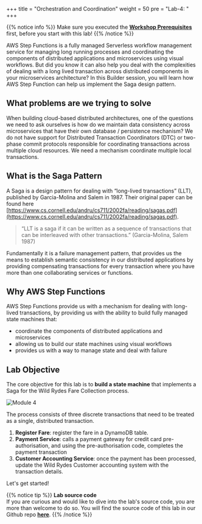 +++
title = "Orchestration and Coordination"
weight = 50
pre = "Lab-4: "
+++

{{% notice info %}}
Make sure you executed the **[Workshop Prerequisites](/prerequisites.html)** first, before you start with this lab!
{{% /notice %}}

AWS Step Functions is a fully managed Serverless workflow management service for managing long running processes and coordinating the components of distributed applications and microservices using visual workflows. But did you know it can also help you deal with the complexities of dealing with a long lived transaction across distributed components in your microservices architecture? In this Builder session, you will learn how AWS Step Function can help us implement the Saga design pattern.

## What problems are we trying to solve

When building cloud-based distributed architectures, one of the questions we need to ask ourselves is how do we maintain data consistency across microservices that have their own database / persistence mechanism? We do not have support for Distributed Transaction Coordinators (DTC) or two-phase commit protocols responsible for coordinating transactions across multiple cloud resources. We need a mechanism coordinate multiple local transactions.

## What is the Saga Pattern

A Saga is a design pattern for dealing with “long-lived transactions” (LLT), published by Garcia-Molina and Salem in 1987. Their original paper can be found here [https://www.cs.cornell.edu/andru/cs711/2002fa/reading/sagas.pdf](https://www.cs.cornell.edu/andru/cs711/2002fa/reading/sagas.pdf).

  > “LLT is a saga if it can be written as a sequence of transactions that can be interleaved with other transactions.” (Garcia-Molina, Salem 1987)

Fundamentally it is a failure management pattern, that provides us the means to establish semantic consistency in our distributed applications by providing compensating transactions for every transaction where you have more than one collaborating services or functions.

## Why AWS Step Functions

AWS Step Functions provide us with a mechanism for dealing with long-lived transactions, by providing us with the ability to build fully managed state machines that:

* coordinate the components of distributed applications and microservices
* allowing us to build our state machines using visual workflows
* provides us with a way to manage state and deal with failure

## Lab Objective

The core objective for this lab is to **build a state machine** that implements a Saga for the Wild Rydes Fare Collection process.

![Module 4](orchestration-and-coordination/module-4.png)

The process consists of three discrete transactions that need to be treated as a single, distributed transaction.

1. **Register Fare**: register the fare in a DynamoDB table.
1. **Payment Service**: calls a payment gateway for credit card pre-authorisation, and using the pre-authorisation code, completes the payment transaction
1. **Customer Accounting Service**: once the payment has been processed, update the Wild Rydes Customer accounting system with the transaction details.



Let's get started!


{{% notice tip %}}
**Lab source code**  
If you are curious and would like to dive into the lab's source code, you are more than welcome to do so. You will find the source code of this lab in our Github repo **[here](https://github.com/aws-samples/asynchronous-messaging-workshop/tree/master/lab-4)**.
{{% /notice %}}
